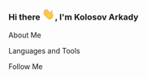 ### Hi there <img src="https://github.com/Kady2020/Kady2020/blob/main/img/hi-there.gif" width="25px">, I'm Kolosov Arkady

About Me

Languages and Tools

Follow Me
<!-- [![Header](Ссылка на изображение)](Ссылка на контент, изображение становится кликабельным) -->